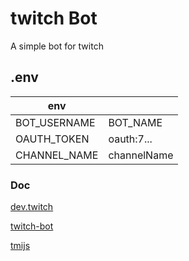 # twitch Bot

A simple bot for twitch

## .env

| env          |             |
| ------------ | ----------- |
| BOT_USERNAME | BOT_NAME    |
| OAUTH_TOKEN  | oauth:7...  |
| CHANNEL_NAME | channelName |

### Doc

[dev.twitch](https://dev.twitch.tv/docs/irc)

[twitch-bot](https://github.com/kritzware/twitch-bot)

[tmijs](https://github.com/tmijs/tmi.js)
